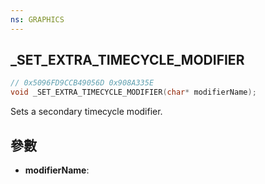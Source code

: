 ```yaml
---
ns: GRAPHICS
---
```

## _SET_EXTRA_TIMECYCLE_MODIFIER

```c
// 0x5096FD9CCB49056D 0x908A335E
void _SET_EXTRA_TIMECYCLE_MODIFIER(char* modifierName);
```

Sets a secondary timecycle modifier.

## 參數
* **modifierName**: 
